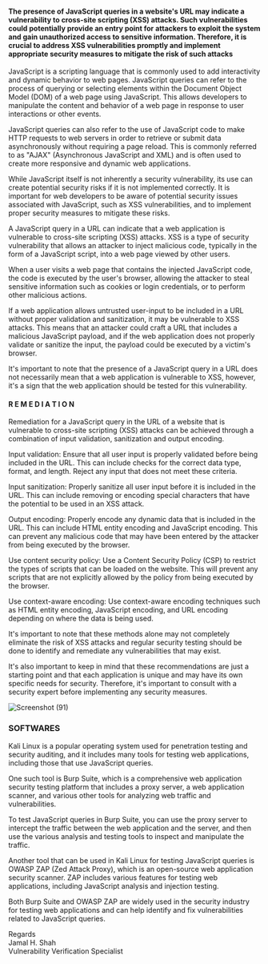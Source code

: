 #### The presence of JavaScript queries in a website's URL may indicate a vulnerability to cross-site scripting (XSS) attacks. Such vulnerabilities could potentially provide an entry point for attackers to exploit the system and gain unauthorized access to sensitive information. Therefore, it is crucial to address XSS vulnerabilities promptly and implement appropriate security measures to mitigate the risk of such attacks

JavaScript is a scripting language that is commonly used to add interactivity and dynamic behavior to web pages. JavaScript queries can refer to the process of querying or selecting elements within the Document Object Model (DOM) of a web page using JavaScript. This allows developers to manipulate the content and behavior of a web page in response to user interactions or other events.

JavaScript queries can also refer to the use of JavaScript code to make HTTP requests to web servers in order to retrieve or submit data asynchronously without requiring a page reload. This is commonly referred to as "AJAX" (Asynchronous JavaScript and XML) and is often used to create more responsive and dynamic web applications.

While JavaScript itself is not inherently a security vulnerability, its use can create potential security risks if it is not implemented correctly. It is important for web developers to be aware of potential security issues associated with JavaScript, such as XSS vulnerabilities, and to implement proper security measures to mitigate these risks.

A JavaScript query in a URL can indicate that a web application is vulnerable to cross-site scripting (XSS) attacks. XSS is a type of security vulnerability that allows an attacker to inject malicious code, typically in the form of a JavaScript script, into a web page viewed by other users.

When a user visits a web page that contains the injected JavaScript code, the code is executed by the user's browser, allowing the attacker to steal sensitive information such as cookies or login credentials, or to perform other malicious actions.

If a web application allows untrusted user-input to be included in a URL without proper validation and sanitization, it may be vulnerable to XSS attacks. This means that an attacker could craft a URL that includes a malicious JavaScript payload, and if the web application does not properly validate or sanitize the input, the payload could be executed by a victim's browser.

It's important to note that the presence of a JavaScript query in a URL does not necessarily mean that a web application is vulnerable to XSS, however, it's a sign that the web application should be tested for this vulnerability.

#### R E M E D I A T I O N

Remediation for a JavaScript query in the URL of a website that is vulnerable to cross-site scripting (XSS) attacks can be achieved through a combination of input validation, sanitization and output encoding.

Input validation: Ensure that all user input is properly validated before being included in the URL. This can include checks for the correct data type, format, and length. Reject any input that does not meet these criteria.

Input sanitization: Properly sanitize all user input before it is included in the URL. This can include removing or encoding special characters that have the potential to be used in an XSS attack.

Output encoding: Properly encode any dynamic data that is included in the URL. This can include HTML entity encoding and JavaScript encoding. This can prevent any malicious code that may have been entered by the attacker from being executed by the browser.

Use content security policy: Use a Content Security Policy (CSP) to restrict the types of scripts that can be loaded on the website. This will prevent any scripts that are not explicitly allowed by the policy from being executed by the browser.

Use context-aware encoding: Use context-aware encoding techniques such as HTML entity encoding, JavaScript encoding, and URL encoding depending on where the data is being used.

It's important to note that these methods alone may not completely eliminate the risk of XSS attacks and regular security testing should be done to identify and remediate any vulnerabilities that may exist.

It's also important to keep in mind that these recommendations are just a starting point and that each application is unique and may have its own specific needs for security. Therefore, it's important to consult with a security expert before implementing any security measures.


![Screenshot (91)](https://user-images.githubusercontent.com/95676591/231535425-a7f14986-3e9d-42f0-ab34-fe0a7c68a268.png)


### SOFTWARES 


Kali Linux is a popular operating system used for penetration testing and security auditing, and it includes many tools for testing web applications, including those that use JavaScript queries.

One such tool is Burp Suite, which is a comprehensive web application security testing platform that includes a proxy server, a web application scanner, and various other tools for analyzing web traffic and vulnerabilities.

To test JavaScript queries in Burp Suite, you can use the proxy server to intercept the traffic between the web application and the server, and then use the various analysis and testing tools to inspect and manipulate the traffic.

Another tool that can be used in Kali Linux for testing JavaScript queries is OWASP ZAP (Zed Attack Proxy), which is an open-source web application security scanner. ZAP includes various features for testing web applications, including JavaScript analysis and injection testing.

Both Burp Suite and OWASP ZAP are widely used in the security industry for testing web applications and can help identify and fix vulnerabilities related to JavaScript queries.


Regards   
Jamal H. Shah  
Vulnerability Verification Specialist

